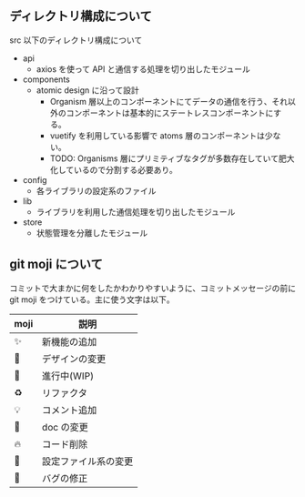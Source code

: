## ディレクトリ構成について

src 以下のディレクトリ構成について

- api
  - axios を使って API と通信する処理を切り出したモジュール
- components
  - atomic design に沿って設計
    - Organism 層以上のコンポーネントにてデータの通信を行う、それ以外のコンポーネントは基本的にステートレスコンポーネントにする。
    - vuetify を利用している影響で atoms 層のコンポーネントは少ない。
    - TODO: Organisms 層にプリミティブなタグが多数存在していて肥大化しているので分割する必要あり。
- config
  - 各ライブラリの設定系のファイル
- lib
  - ライブラリを利用した通信処理を切り出したモジュール
- store
  - 状態管理を分離したモジュール

## git moji について

コミットで大まかに何をしたかわかりやすいように、コミットメッセージの前に git moji をつけている。主に使う文字は以下。

| moji           | 説明                 |
| -------------- | -------------------- |
| :sparkles:     | 新機能の追加         |
| :art:          | デザインの変更       |
| :construction: | 進行中(WIP)          |
| :recycle:      | リファクタ           |
| :bulb:         | コメント追加         |
| :memo:         | doc の変更           |
| :fire:         | コード削除           |
| :wrench:       | 設定ファイル系の変更 |
| :bug:          | バグの修正           |
